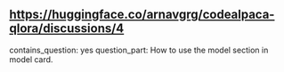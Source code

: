 ## https://huggingface.co/arnavgrg/codealpaca-qlora/discussions/4

contains_question: yes
question_part: How to use the model section in model card.
